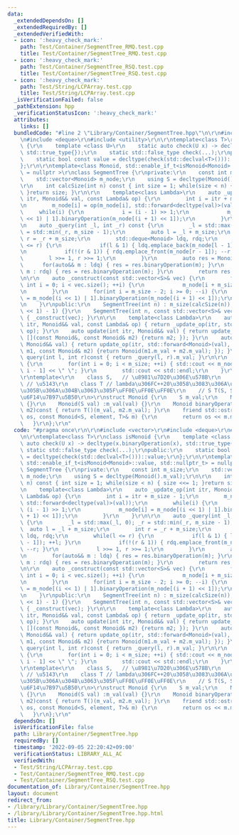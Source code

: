 ```yaml
---
data:
  _extendedDependsOn: []
  _extendedRequiredBy: []
  _extendedVerifiedWith:
  - icon: ':heavy_check_mark:'
    path: Test/Container/SegmentTree_RMQ.test.cpp
    title: Test/Container/SegmentTree_RMQ.test.cpp
  - icon: ':heavy_check_mark:'
    path: Test/Container/SegmentTree_RSQ.test.cpp
    title: Test/Container/SegmentTree_RSQ.test.cpp
  - icon: ':heavy_check_mark:'
    path: Test/String/LCPArray.test.cpp
    title: Test/String/LCPArray.test.cpp
  _isVerificationFailed: false
  _pathExtension: hpp
  _verificationStatusIcon: ':heavy_check_mark:'
  attributes:
    links: []
  bundledCode: "#line 2 \"Library/Container/SegmentTree.hpp\"\n\r\n#include <vector>\r\
    \n#include <deque>\r\n#include <utility>\r\n\r\ntemplate<class T>\r\nclass isMonoid\
    \ {\r\n    template <class U>\r\n    static auto check(U x) -> decltype(x.binaryOperation(x),\
    \ std::true_type{});\r\n    static std::false_type check(...);\r\npublic:\r\n\
    \    static bool const value = decltype(check(std::declval<T>()))::value;\r\n\
    };\r\n\r\ntemplate<class Monoid, std::enable_if_t<isMonoid<Monoid>::value, std::nullptr_t>\
    \ = nullptr >\r\nclass SegmentTree {\r\nprivate:\r\n    const int m_size;\r\n\
    \    std::vector<Monoid> m_node;\r\n    using S = decltype(Monoid().m_val);\r\n\
    \r\n    int calcSize(int n) const { int size = 1; while(size < n) { size <<= 1;\
    \ }return size; }\r\n\r\n    template<class Lambda>\r\n    auto _update_op(int\
    \ itr, Monoid&& val, const Lambda& op) {\r\n        int i = itr + m_size - 1;\r\
    \n        m_node[i] = op(m_node[i], std::forward<decltype(val)>(val));\r\n   \
    \     while(i) {\r\n            i = (i - 1) >> 1;\r\n            m_node[i] = m_node[(i\
    \ << 1) | 1].binaryOperation(m_node[(i + 1) << 1]);\r\n        }\r\n    }\r\n\r\
    \n    auto _query(int _l, int _r) const {\r\n        _l = std::max(_l, 0); _r\
    \ = std::min(_r, m_size - 1);\r\n        auto l = _l + m_size;\r\n        int\
    \ r = _r + m_size;\r\n        std::deque<Monoid> ldq, rdq;\r\n        while(l\
    \ <= r) {\r\n            if(l & 1) { ldq.emplace_back(m_node[l - 1]); ++l; }\r\
    \n            if(!(r & 1)) { rdq.emplace_front(m_node[r - 1]); --r; }\r\n    \
    \        l >>= 1, r >>= 1;\r\n        }\r\n        auto res = Monoid();\r\n  \
    \      for(auto&& m : ldq) { res = res.binaryOperation(m); }\r\n        for(auto&&\
    \ m : rdq) { res = res.binaryOperation(m); }\r\n        return res;\r\n    }\r\
    \n\r\n    auto _construct(const std::vector<S>& vec) {\r\n        for(unsigned\
    \ int i = 0; i < vec.size(); ++i) {\r\n            m_node[i + m_size - 1] = Monoid(vec[i]);\r\
    \n        }\r\n        for(int i = m_size - 2; i >= 0; --i) {\r\n            m_node[i]\
    \ = m_node[(i << 1) | 1].binaryOperation(m_node[(i + 1) << 1]);\r\n        }\r\
    \n    }\r\npublic:\r\n    SegmentTree(int n) : m_size(calcSize(n)), m_node((m_size\
    \ << 1) - 1) {}\r\n    SegmentTree(int n, const std::vector<S>& vec) :SegmentTree(n)\
    \ { _construct(vec); }\r\n\r\n    template<class Lambda>\r\n    auto update_op(int\
    \ itr, Monoid&& val, const Lambda& op) { return _update_op(itr, std::forward<Monoid>(val),\
    \ op); }\r\n    auto update(int itr, Monoid&& val) { return update_op(itr, std::forward<Monoid>(val),\
    \ [](const Monoid&, const Monoid& m2) {return m2; }); }\r\n    auto add(int itr,\
    \ Monoid&& val) { return update_op(itr, std::forward<Monoid>(val), [](const Monoid&\
    \ m1, const Monoid& m2) {return Monoid(m1.m_val + m2.m_val); }); }\r\n    auto\
    \ query(int l, int r)const { return _query(l, r).m_val; }\r\n\r\n    auto output()const\
    \ {\r\n        for(int i = 0; i < m_size; ++i) { std::cout << m_node[m_size +\
    \ i - 1] << \" \"; }\r\n        std::cout << std::endl;\r\n    }\r\n};\r\n\r\n\
    \r\ntemplate<\r\n    class S,   // \u8981\u7D20\u306E\u578B\r\n    S element,\
    \ // \u5143\r\n    class T // lambda\u306FC++20\u3058\u3083\u306A\u3044\u3068\u6E21\
    \u305B\u306A\u304B\u3063\u305F\uFF0E\uFF0E\uFF0E\r\n    // S T(S, S)  // 2\u9805\
    \u6F14\u7B97\u5B50\r\n>\r\nstruct Monoid {\r\n    S m_val;\r\n    Monoid() :m_val(element)\
    \ {}\r\n    Monoid(S val) :m_val(val) {}\r\n    Monoid binaryOperation(const Monoid&\
    \ m2)const { return T()(m_val, m2.m_val); }\r\n    friend std::ostream& operator<<(std::ostream&\
    \ os, const Monoid<S, element, T>& m) {\r\n        return os << m.m_val;\r\n \
    \   }\r\n};\r\n"
  code: "#pragma once\r\n\r\n#include <vector>\r\n#include <deque>\r\n#include <utility>\r\
    \n\r\ntemplate<class T>\r\nclass isMonoid {\r\n    template <class U>\r\n    static\
    \ auto check(U x) -> decltype(x.binaryOperation(x), std::true_type{});\r\n   \
    \ static std::false_type check(...);\r\npublic:\r\n    static bool const value\
    \ = decltype(check(std::declval<T>()))::value;\r\n};\r\n\r\ntemplate<class Monoid,\
    \ std::enable_if_t<isMonoid<Monoid>::value, std::nullptr_t> = nullptr >\r\nclass\
    \ SegmentTree {\r\nprivate:\r\n    const int m_size;\r\n    std::vector<Monoid>\
    \ m_node;\r\n    using S = decltype(Monoid().m_val);\r\n\r\n    int calcSize(int\
    \ n) const { int size = 1; while(size < n) { size <<= 1; }return size; }\r\n\r\
    \n    template<class Lambda>\r\n    auto _update_op(int itr, Monoid&& val, const\
    \ Lambda& op) {\r\n        int i = itr + m_size - 1;\r\n        m_node[i] = op(m_node[i],\
    \ std::forward<decltype(val)>(val));\r\n        while(i) {\r\n            i =\
    \ (i - 1) >> 1;\r\n            m_node[i] = m_node[(i << 1) | 1].binaryOperation(m_node[(i\
    \ + 1) << 1]);\r\n        }\r\n    }\r\n\r\n    auto _query(int _l, int _r) const\
    \ {\r\n        _l = std::max(_l, 0); _r = std::min(_r, m_size - 1);\r\n      \
    \  auto l = _l + m_size;\r\n        int r = _r + m_size;\r\n        std::deque<Monoid>\
    \ ldq, rdq;\r\n        while(l <= r) {\r\n            if(l & 1) { ldq.emplace_back(m_node[l\
    \ - 1]); ++l; }\r\n            if(!(r & 1)) { rdq.emplace_front(m_node[r - 1]);\
    \ --r; }\r\n            l >>= 1, r >>= 1;\r\n        }\r\n        auto res = Monoid();\r\
    \n        for(auto&& m : ldq) { res = res.binaryOperation(m); }\r\n        for(auto&&\
    \ m : rdq) { res = res.binaryOperation(m); }\r\n        return res;\r\n    }\r\
    \n\r\n    auto _construct(const std::vector<S>& vec) {\r\n        for(unsigned\
    \ int i = 0; i < vec.size(); ++i) {\r\n            m_node[i + m_size - 1] = Monoid(vec[i]);\r\
    \n        }\r\n        for(int i = m_size - 2; i >= 0; --i) {\r\n            m_node[i]\
    \ = m_node[(i << 1) | 1].binaryOperation(m_node[(i + 1) << 1]);\r\n        }\r\
    \n    }\r\npublic:\r\n    SegmentTree(int n) : m_size(calcSize(n)), m_node((m_size\
    \ << 1) - 1) {}\r\n    SegmentTree(int n, const std::vector<S>& vec) :SegmentTree(n)\
    \ { _construct(vec); }\r\n\r\n    template<class Lambda>\r\n    auto update_op(int\
    \ itr, Monoid&& val, const Lambda& op) { return _update_op(itr, std::forward<Monoid>(val),\
    \ op); }\r\n    auto update(int itr, Monoid&& val) { return update_op(itr, std::forward<Monoid>(val),\
    \ [](const Monoid&, const Monoid& m2) {return m2; }); }\r\n    auto add(int itr,\
    \ Monoid&& val) { return update_op(itr, std::forward<Monoid>(val), [](const Monoid&\
    \ m1, const Monoid& m2) {return Monoid(m1.m_val + m2.m_val); }); }\r\n    auto\
    \ query(int l, int r)const { return _query(l, r).m_val; }\r\n\r\n    auto output()const\
    \ {\r\n        for(int i = 0; i < m_size; ++i) { std::cout << m_node[m_size +\
    \ i - 1] << \" \"; }\r\n        std::cout << std::endl;\r\n    }\r\n};\r\n\r\n\
    \r\ntemplate<\r\n    class S,   // \u8981\u7D20\u306E\u578B\r\n    S element,\
    \ // \u5143\r\n    class T // lambda\u306FC++20\u3058\u3083\u306A\u3044\u3068\u6E21\
    \u305B\u306A\u304B\u3063\u305F\uFF0E\uFF0E\uFF0E\r\n    // S T(S, S)  // 2\u9805\
    \u6F14\u7B97\u5B50\r\n>\r\nstruct Monoid {\r\n    S m_val;\r\n    Monoid() :m_val(element)\
    \ {}\r\n    Monoid(S val) :m_val(val) {}\r\n    Monoid binaryOperation(const Monoid&\
    \ m2)const { return T()(m_val, m2.m_val); }\r\n    friend std::ostream& operator<<(std::ostream&\
    \ os, const Monoid<S, element, T>& m) {\r\n        return os << m.m_val;\r\n \
    \   }\r\n};\r\n"
  dependsOn: []
  isVerificationFile: false
  path: Library/Container/SegmentTree.hpp
  requiredBy: []
  timestamp: '2022-09-05 22:20:42+09:00'
  verificationStatus: LIBRARY_ALL_AC
  verifiedWith:
  - Test/String/LCPArray.test.cpp
  - Test/Container/SegmentTree_RMQ.test.cpp
  - Test/Container/SegmentTree_RSQ.test.cpp
documentation_of: Library/Container/SegmentTree.hpp
layout: document
redirect_from:
- /library/Library/Container/SegmentTree.hpp
- /library/Library/Container/SegmentTree.hpp.html
title: Library/Container/SegmentTree.hpp
---
```

